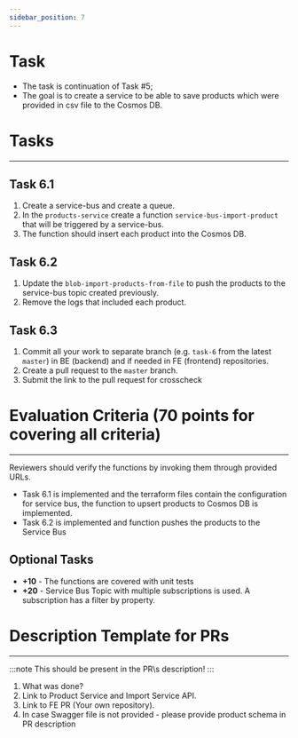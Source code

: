 ```yaml
---
sidebar_position: 7
---
```


# Task

- The task is continuation of Task #5;
- The goal is to create a service to be able to save products which were provided in csv file to the Cosmos DB.

# Tasks
---

## Task 6.1
1. Create a service-bus and create a queue. 
2. In the `products-service` create a function `service-bus-import-product` that will be triggered by a service-bus.
3. The function should insert each product into the Cosmos DB.

## Task 6.2
1. Update the `blob-import-products-from-file` to push the products to the service-bus topic created previously.
2. Remove the logs that included each product.

## Task 6.3

1. Commit all your work to separate branch (e.g. `task-6` from the latest `master`) in BE (backend) and if needed in FE (frontend) repositories.
2. Create a pull request to the `master` branch.
3. Submit the link to the pull request for crosscheck


# Evaluation Criteria (70 points for covering all criteria)
------
Reviewers should verify the functions by invoking them through provided URLs.

- Task 6.1 is implemented and the terraform files contain the configuration for service bus, the function to upsert products to Cosmos DB is implemented.
- Task 6.2 is implemented and function pushes the products to the Service Bus

## Optional Tasks

- **+10** - The functions are covered with unit tests
- **+20** - Service Bus Topic with multiple subscriptions is used. A subscription has a filter by property.

# Description Template for PRs
---
:::note
This should be present in the PR\s description!
:::

1. What was done?
2. Link to Product Service and Import Service API.
3. Link to FE PR (Your own repository).
4. In case Swagger file is not provided - please provide product schema in PR description


